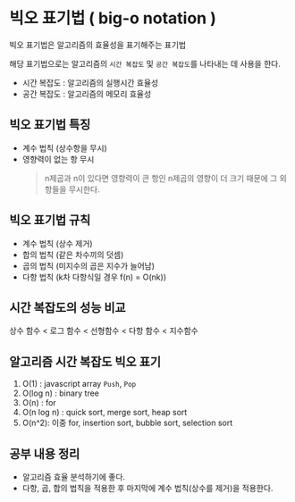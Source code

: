 # 빅오 표기법 ( big-o notation )

빅오 표기법은 알고리즘의 효율성을 표기해주는 표기법

해당 표기법으로는 알고리즘의 `시간 복잡도` 및 `공간 복잡도`를 나타내는 데 사용을 한다.

- 시간 복잡도 : 알고리즘의 실행시간 효율성
- 공간 복잡도 : 알고리즘의 메모리 효율성

## 빅오 표기법 특징

- 계수 법칙 (상수항을 무시)
- 영향력이 없는 항 무시
  > n제곱과 n이 있다면 영향력이 큰 항인 n제곱의 영향이 더 크기 때문에 그 외 항들을 무시한다.

## 빅오 표기법 규칙

- 계수 법칙 (상수 제거)
- 합의 법칙 (같은 차수끼의 덧셈)
- 곱의 법칙 (미지수의 곱은 지수가 늘어남)
- 다항 법칙 (k차 다항식일 경우 f(n) = O(nk))

## 시간 복잡도의 성능 비교

상수 함수 < 로그 함수 < 선형함수 < 다항 함수 < 지수함수

## 알고리즘 시간 복잡도 빅오 표기

1. O(1) : javascript array `Push`, `Pop`
2. O(log n) : binary tree
3. O(n) : for
4. O(n log n) : quick sort, merge sort, heap sort
5. O(n^2): 이중 for, insertion sort, bubble sort, selection sort

## 공부 내용 정리

- 알고리즘 효율 분석하기에 좋다.
- 다항, 곱, 합의 법칙을 적용한 후 마지막에 계수 법칙(상수를 제거)을 적용한다. 